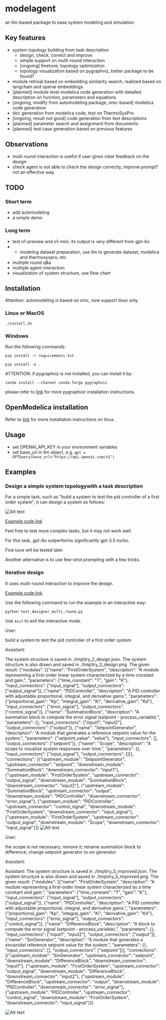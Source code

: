 # modelagent
an llm-based package to ease system modeling and simulation

## Key features
- system topology building from task description
    - design, check, correct and improve
    - simple support on multi-round interaction
    - [ongoing] finetune, topology optimization
    - topology visualization based on pygraphviz, better package to be found?
- module retrival based on embedding similarity search, realized based on langchain and openai embeddings
- [planned] module level modelica code generation with detailed description on function, parameters and equations
- [ongoing, modify from automodeling package, omc-based] modelica code generation
- doc generation from modelica code, test on ThermoSysPro
- [ongoing, result not good] code generation from text descriptions
- [planned] parameter search and assignment from documents
- [planned] test case generation based on previous features


## Observations
- multi round interaction is useful if user gives clear feedback on the design
- check agent is not able to check the design correctly, improve prompt? not an effective way. 


## TODO

### Short term
- add automodeling
- a simple demo

### Long term
- test o1-preview and o1-mini, its output is very different from gpt-4o
- * modeling dataset preparation, use llm to generate dataset, modelica and thermosyspro, etc.
- multiple round q&a
- multiple agent interaction
- visualization of system structure, use flow chart




## Installation

Attention: automodeling is based on omc, now support linux only.

### Linux or MacOS

`./install.sh`

### Windows

Run the following commands:

`pip install -r requirements.txt`

`pip install -e .`

ATTENTION: if pygraphviz is not installed, you can install it by:

`conda install --channel conda-forge pygraphviz`

please refer to [link](https://pygraphviz.github.io/documentation/stable/install.html) for more pygraphviz installation instructions.

## OpenModelica installation
Refer to [link](https://openmodelica.org/download/download-linux/) for more installation instructions on linux.


## Usage

- set OPENAI_API_KEY in your environment variables
- set base_url in llm object, e.g. `gpt = GPTQuery(base_url="https://api.openai.com/v1")`


## Examples
### Design a simple system topologywith a task description
For a simple task, such as "build a system to test the pid controller of a first order system", it can design a system as follows:

![Alt text](tests/designer/fos_show.png?raw=true "Title")

[Example code link](./tests/designer/test_designer_design_self_correct.py)

Feel free to test more complex tasks, but it may not work well.

For this task, gpt-4o outperforms significantly gpt-3.5-turbo. 

Fine tune will be tested later.

Another alternative is to use few-shot prompting with a few tricks.

### Iterative design

It uses multi-round interaction to improve the design.

[Example code link](./tests/designer/test_multi_round_design.py)

Use the following command to run the example in an interactive way:

`python test_designer_multi_round.py`

Use `exit` to exit the interactive mode.

User: 

build a system to test the pid controller of a first order system

Assistant:                         

The system structure is saved in ./tmp\try_2_design.json.
                        The system structure is also drawn and saved in ./tmp\try_2_design.png.
                        The given result: {"modules": [{"name": "FirstOrderSystem", "description": "A module representing a first-order linear system characterized by a time constant and gain.", "parameters": {"time_constant": "T", "gain": "K"}, "input_connectors": ["input_signal"], "output_connectors": ["output_signal"]}, {"name": "PIDController", "description": "A PID controller with adjustable proportional, integral, and derivative gains.", "parameters": {"proportional_gain": "Kp", "integral_gain": "Ki", "derivative_gain": "Kd"}, "input_connectors": ["error_signal"], "output_connectors": ["control_signal"]}, {"name": "SummationBlock", "description": "A summation block to compute the error signal (setpoint - process_variable).", "parameters": {}, "input_connectors": ["input1", "input2"], "output_connectors": ["output"]}, {"name": "SetpointGenerator", "description": "A module that generates a reference setpoint value for the system.", "parameters": {"setpoint_value": "value"}, "input_connectors": [], "output_connectors": ["setpoint"]}, {"name": "Scope", "description": "A scope to visualize system responses over time.", "parameters": {}, "input_connectors": ["input_signal"], "output_connectors": []}], "connections": [{"upstream_module": "SetpointGenerator", "upstream_connector": "setpoint", "downstream_module": "SummationBlock", "downstream_connector": "input1"}, {"upstream_module": "FirstOrderSystem", "upstream_connector": "output_signal", "downstream_module": "SummationBlock", "downstream_connector": "input2"}, {"upstream_module": "SummationBlock", "upstream_connector": "output", "downstream_module": "PIDController", "downstream_connector": "error_signal"}, {"upstream_module": "PIDController", "upstream_connector": "control_signal", "downstream_module": "FirstOrderSystem", "downstream_connector": "input_signal"}, {"upstream_module": "FirstOrderSystem", "upstream_connector": "output_signal", "downstream_module": "Scope", "downstream_connector": "input_signal"}]}
    ![Alt text](tests/designer/demo_imgs/try_2_design.png?raw=true "Title")

User: 

the scope is not necessary, remove it; rename summation block to difference; change setpoint generator to sin generator

Assistant:

Assistant:
                        The system structure is saved in ./tmp\try_3_improved.json.
                        The system structure is also drawn and saved in ./tmp\try_3_improved.png.
                        The given result: {"modules": [{"name": "FirstOrderSystem", "description": "A module representing a first-order linear system characterized by a time constant and gain.", "parameters": {"time_constant": "T", "gain": "K"}, "input_connectors": ["input_signal"], "output_connectors": ["output_signal"]}, {"name": "PIDController", "description": "A PID controller with adjustable proportional, integral, and derivative gains.", "parameters": {"proportional_gain": "Kp", "integral_gain": "Ki", "derivative_gain": "Kd"}, "input_connectors": ["error_signal"], "output_connectors": ["control_signal"]}, {"name": "DifferenceBlock", "description": "A block to compute the error signal (setpoint - process_variable).", "parameters": {}, "input_connectors": ["input1", "input2"], "output_connectors": ["output"]}, {"name": "SinGenerator", "description": "A module that generates a sinusoidal reference setpoint value for the system.", "parameters": {}, "input_connectors": [], "output_connectors": ["setpoint"]}], "connections": [{"upstream_module": "SinGenerator", "upstream_connector": "setpoint", "downstream_module": "DifferenceBlock", "downstream_connector": "input1"}, {"upstream_module": "FirstOrderSystem", "upstream_connector": "output_signal", "downstream_module": "DifferenceBlock", "downstream_connector": "input2"}, {"upstream_module": "DifferenceBlock", "upstream_connector": "output", "downstream_module": "PIDController", "downstream_connector": "error_signal"}, {"upstream_module": "PIDController", "upstream_connector": "control_signal", "downstream_module": "FirstOrderSystem", "downstream_connector": "input_signal"}]}

![Alt text](tests/designer/demo_imgs/try_3_improved.png?raw=true "Title")

## 




